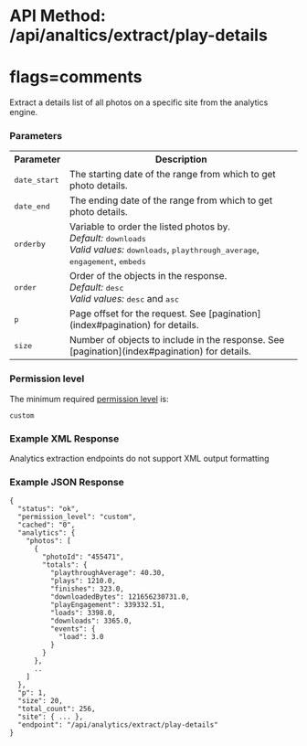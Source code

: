 # API Method: /api/analtics/extract/play-details
# flags=comments

Extract a details list of all photos on a specific site from the analytics engine.

### Parameters

<table class="pretty">
  <tr><th>Parameter</th><th>Description</th></tr>
  <tr>
    <td><tt>date_start</tt></td>
    <td>The starting date of the range from which to get photo details.</td>
  </tr>
  <tr>
    <td><tt>date_end</tt></td>
    <td>The ending date of the range from which to get photo details.</td>
  </tr>
  <tr>
    <td>
      <tt>orderby</tt>
    </td>
    <td>
      Variable to order the listed photos by.<br/>
      <i>Default:</i> <tt>downloads</tt><br/>
      <i>Valid values:</i> <tt>downloads</tt>, <tt>playthrough_average</tt>, <tt>engagement</tt>, <tt>embeds</tt>
    </td>
  </tr>
  <tr>
    <td>
      <tt>order</tt>
    </td>
    <td>
      Order of the objects in the response.<br/>
      <i>Default:</i> <tt>desc</tt><br/>
      <i>Valid values:</i> <tt>desc</tt> and <tt>asc</tt>
    </td>
  </tr>
  <tr>
    <td>
      <tt>p</tt>
    </td>
    <td>
      Page offset for the request. See [pagination](index#pagination) for details.
    </td>
  </tr>
  <tr>
    <td>
      <tt>size</tt>
    </td>
    <td>
      Number of objects to include in the response. See [pagination](index#pagination) for details.
    </td>
  </tr>
</table>

### Permission level 

The minimum required [permission level](index#permission-level) is:

    custom


### Example XML Response

Analytics extraction endpoints do not support XML output formatting

### Example JSON Response

    {
      "status": "ok", 
      "permission_level": "custom",
      "cached": "0",
      "analytics": {
        "photos": [
          {
            "photoId": "455471",
            "totals": {
              "playthroughAverage": 40.30,
              "plays": 1210.0,
              "finishes": 323.0,
              "downloadedBytes": 121656230731.0,
              "playEngagement": 339332.51,
              "loads": 3398.0,
              "downloads": 3365.0,
              "events": {
                "load": 3.0
              }
            }
          },
          ..
        ]
      },
      "p": 1,
      "size": 20,
      "total_count": 256,
      "site": { ... },
      "endpoint": "/api/analytics/extract/play-details"
    }

